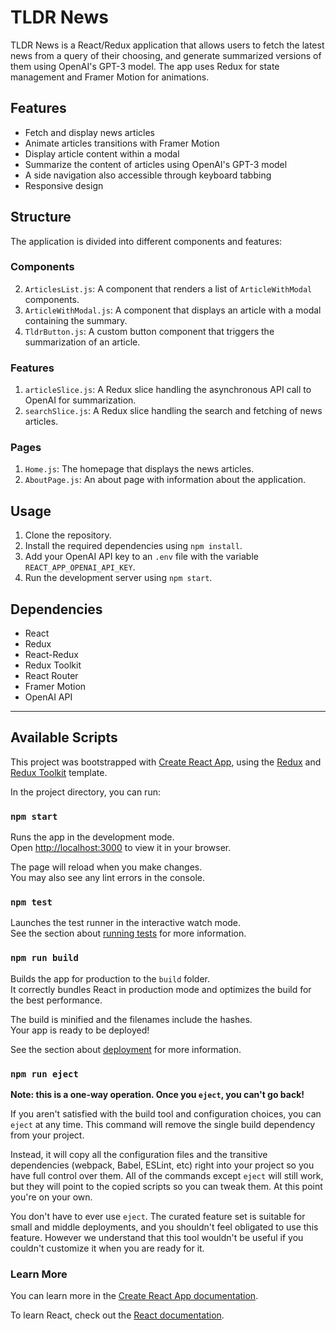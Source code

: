 # TLDR News

TLDR News is a React/Redux application that allows users to fetch the latest news from a query of their choosing, and generate summarized versions of them using OpenAI's GPT-3 model. The app uses Redux for state management and Framer Motion for animations.

## Features

- Fetch and display news articles
- Animate articles transitions with Framer Motion
- Display article content within a modal
- Summarize the content of articles using OpenAI's GPT-3 model
- A side navigation also accessible through keyboard tabbing
- Responsive design

## Structure

The application is divided into different components and features:

### Components

2. `ArticlesList.js`: A component that renders a list of `ArticleWithModal` components.
1. `ArticleWithModal.js`: A component that displays an article with a modal containing the summary.
3. `TldrButton.js`: A custom button component that triggers the summarization of an article.

### Features

1. `articleSlice.js`: A Redux slice handling the asynchronous API call to OpenAI for summarization.
2. `searchSlice.js`: A Redux slice handling the search and fetching of news articles.

### Pages

1. `Home.js`: The homepage that displays the news articles.
2. `AboutPage.js`: An about page with information about the application.

## Usage

1. Clone the repository.
2. Install the required dependencies using `npm install`.
3. Add your OpenAI API key to an `.env` file with the variable `REACT_APP_OPENAI_API_KEY`.
4. Run the development server using `npm start`.

## Dependencies

- React
- Redux
- React-Redux
- Redux Toolkit
- React Router
- Framer Motion
- OpenAI API

---

## Available Scripts

This project was bootstrapped with [Create React App](https://github.com/facebook/create-react-app), using the [Redux](https://redux.js.org/) and [Redux Toolkit](https://redux-toolkit.js.org/) template.

In the project directory, you can run:

### `npm start`

Runs the app in the development mode.\
Open [http://localhost:3000](http://localhost:3000) to view it in your browser.

The page will reload when you make changes.\
You may also see any lint errors in the console.

### `npm test`

Launches the test runner in the interactive watch mode.\
See the section about [running tests](https://facebook.github.io/create-react-app/docs/running-tests) for more information.

### `npm run build`

Builds the app for production to the `build` folder.\
It correctly bundles React in production mode and optimizes the build for the best performance.

The build is minified and the filenames include the hashes.\
Your app is ready to be deployed!

See the section about [deployment](https://facebook.github.io/create-react-app/docs/deployment) for more information.

### `npm run eject`

**Note: this is a one-way operation. Once you `eject`, you can't go back!**

If you aren't satisfied with the build tool and configuration choices, you can `eject` at any time. This command will remove the single build dependency from your project.

Instead, it will copy all the configuration files and the transitive dependencies (webpack, Babel, ESLint, etc) right into your project so you have full control over them. All of the commands except `eject` will still work, but they will point to the copied scripts so you can tweak them. At this point you're on your own.

You don't have to ever use `eject`. The curated feature set is suitable for small and middle deployments, and you shouldn't feel obligated to use this feature. However we understand that this tool wouldn't be useful if you couldn't customize it when you are ready for it.

### Learn More

You can learn more in the [Create React App documentation](https://facebook.github.io/create-react-app/docs/getting-started).

To learn React, check out the [React documentation](https://reactjs.org/).
